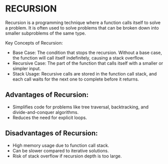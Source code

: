 # RECURSION
Recursion is a programming technique where a function calls itself to solve a problem. It is often used to solve problems that can be broken down into smaller subproblems of the same type.

Key Concepts of Recursion:
- Base Case: The condition that stops the recursion. Without a base case, the function will call itself indefinitely, causing a stack overflow.
- Recursive Case: The part of the function that calls itself with a smaller or simpler input.
- Stack Usage: Recursive calls are stored in the function call stack, and each call waits for the next one to complete before it returns.

## Advantages of Recursion:
- Simplifies code for problems like tree traversal, backtracking, and divide-and-conquer algorithms.
- Reduces the need for explicit loops.
## Disadvantages of Recursion:
- High memory usage due to function call stack.
- Can be slower compared to iterative solutions.
- Risk of stack overflow if recursion depth is too large.